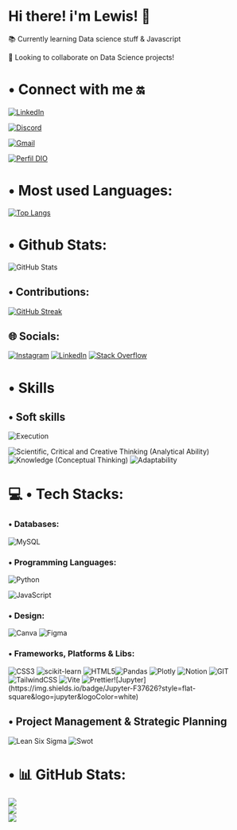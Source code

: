 # Hi there! i'm Lewis! 🚀


📚 Currently learning Data science stuff & Javascript

👯 Looking to collaborate on Data Science projects!



# • Connect with me 🔛

[![LinkedIn](https://img.shields.io/badge/LinkedIn-000?style=for-the-badge&logo=linkedin&logoColor=FFF)](https://www.linkedin.com/in/luiz-henrique-cordeiro-41468317b/)

[![Discord](https://img.shields.io/badge/Discord-000?style=for-the-badge&logo=discord)](https://www.discord.com/in/lewisz93/)

[![Gmail](https://img.shields.io/badge/-Gmail-%23333?style=for-the-badge&logo=gmail&logocolor=fff)](mailto:henrique.codeiro21@gmail.com)

[![Perfil DIO](https://img.shields.io/badge/-Meu%20Perfil%20na%20DIO-30A3DC?style=for-the-badge&logoColor=fff)](https://web.dio.me/users/henrique_cordeiro21)






# • Most used Languages:
[![Top Langs](https://github-readme-stats.vercel.app/api/top-langs/?username=Lewiscr7&layout=pie)](https://github.com/Lewiscr7/github-readme-stats)

# • Github Stats:
![GitHub Stats](https://github-readme-stats.vercel.app/api?username=Lewiscr7&theme=transparent&bg_color=000&border_color=30A3DC&show_icons=true&icon_color=30A3DC&title_color=E94D5F&text_color=FFF)

## • Contributions:
[![GitHub Streak](https://streak-stats.demolab.com/?user=Lewiscr7&theme=bear&background=000&border=30A3DC&dates=FFF)](https://git.io/streak-stats)


## 🌐 Socials:
[![Instagram](https://img.shields.io/badge/Instagram-%23E4405F.svg?logo=Instagram&logoColor=white)](https://instagram.com/lewiz1n) [![LinkedIn](https://img.shields.io/badge/LinkedIn-%230077B5.svg?logo=linkedin&logoColor=white)](https://linkedin.com/in/https://www.linkedin.com/in/luiz-henrique-cordeiro-41468317b/) [![Stack Overflow](https://img.shields.io/badge/-Stackoverflow-FE7A16?logo=stack-overflow&logoColor=white)](https://stackoverflow.com/users/Lewiscr7) 

# • Skills
## • Soft skills

![Execution](https://img.shields.io/badge/Execution%20(Planning%20and%20Organization)-%23007BFF?style=flat-square)

<p>
  
  <img alt="Scientific, Critical and Creative Thinking (Analytical Ability)" src="https://img.shields.io/badge/Scientific,%20Critical%20and%20Creative%20Thinking%20(Analytical%20Ability)-%239C27B0?style=flat-square" />
  <img alt="Knowledge (Conceptual Thinking)" src="https://img.shields.io/badge/Knowledge%20(Conceptual%20Thinking)-%234CAF50?style=flat-square" />
  <img alt="Adaptability" src="https://img.shields.io/badge/Adaptability-%23FFC107?style=flat-square" />

</p>


# 💻 • Tech Stacks:

###  • Databases:

![MySQL](https://img.shields.io/badge/mysql-%2300000f.svg?style=for-the-badge&logo=mysql&logoColor=blue)

### • Programming Languages:
![Python](https://img.shields.io/badge/python-3670A0?style=for-the-badge&logo=python&logoColor=ffdd54)

![JavaScript](https://img.shields.io/badge/JavaScript-000?style=for-the-badge&logo=javascript)

### • Design:
 ![Canva](https://img.shields.io/badge/Canva-%2300C4CC.svg?style=for-the-badge&logo=Canva&logoColor=white)
 ![Figma](https://img.shields.io/badge/figma-black.svg?style=for-the-badge&logo=figma&logoColor=yell)


### • Frameworks, Platforms & Libs:
![CSS3](https://img.shields.io/badge/CSS3-000?style=for-the-badge&logo=css3&logoColor=264CE4) ![scikit-learn](https://img.shields.io/badge/scikit--learn-%23F7931E.svg?style=for-the-badge&logo=scikit-learn&logoColor=white)
![HTML5](https://img.shields.io/badge/html5-%23E34F26.svg?style=for-the-badge&logo=html5&logoColor=white)![Pandas](https://img.shields.io/badge/pandas-%23150458.svg?style=for-the-badge&logo=pandas&logoColor=white) ![Plotly](https://img.shields.io/badge/Plotly-%233F4F75.svg?style=for-the-badge&logo=plotly&logoColor=white) ![Notion](https://img.shields.io/badge/Notion-%23000000.svg?style=for-the-badge&logo=notion&logoColor=white) ![GIT](https://img.shields.io/badge/Git-fc6d26?style=for-the-badge&logo=git&logoColor=white)  ![TailwindCSS](https://img.shields.io/badge/tailwindcss-%2338B2AC.svg?style=for-the-badge&logo=tailwind-css&logoColor=white) ![Vite](https://img.shields.io/badge/vite-%23646CFF.svg?style=for-the-badge&logo=vite&logoColor=white)
![Prettier](https://img.shields.io/badge/-Prettier-F7B93E?style=flat-square&logo=prettier&logoColor=white")![Jupyter](https://img.shields.io/badge/Jupyter-F37626?style=flat-square&logo=jupyter&logoColor=white)

## • Project Management & Strategic Planning

![Lean Six Sigma](https://img.shields.io/badge/Lean%20Six%20Sigma-43A047?style=flat-square&logo=lean-six-sigma&logoColor=white)
![Swot](https://img.shields.io/badge/SWOT-FF5733?style=flat-square&logo=swot&logoColor=white)


# • 📊 GitHub Stats:
![](https://github-readme-stats.vercel.app/api?username=Lewiscr7&theme=dark&hide_border=false&include_all_commits=true&count_private=false)<br/>
![](https://github-readme-streak-stats.herokuapp.com/?user=Lewiscr7&theme=dark&hide_border=false)<br/>
![](https://github-readme-stats.vercel.app/api/top-langs/?username=Lewiscr7&theme=dark&hide_border=false&include_all_commits=true&count_private=false&layout=compact)

